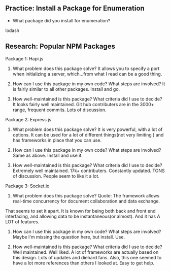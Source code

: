 ## Practice: Install a Package for Enumeration

- What package did you install for enumeration?


 lodash


## Research: Popular NPM Packages

Package 1:  Hapi.js

1.  What problem does this package solve?
It allows you to specify a port when initializing a server, which...from what I read can be a good thing.

1.  How can I use this package in my own code? What steps are involved?
It is fairly similar to all other packages.  Install and go.

1.  How well-maintained is this package? What criteria did I use to decide?
It looks fairly well maintained.  Git hub contributers are in the 3000+ range, frequent commits.  Lots of discussion.

Package 2: Express js

1.  What problem does this package solve?
It is very powerful, with a lot of options.  It can be used for a lot of different things(not very limiting
) and has frameworks in place that you can use.

1.  How can I use this package in my own code? What steps are involved?
Same as above.  Install and use it.

1.  How well-maintained is this package? What criteria did I use to decide?
Extremely well maintained.  17k+ contributers.  Constantly updated.  TONS of discussion.  People seem to like it a lot.

Package 3: Socket.io

1.  What problem does this package solve?
Quote: The framework allows real-time concurrency for document collaboration and data exchange.

That seems to set it apart.  It is known for being both back and front end interfacing, and allowing data to be instantaneous(or almost).  And it has A LOT of features.

1.  How can I use this package in my own code? What steps are involved?
Maybe I'm missing the question here, but install.  Use.

1.  How well-maintained is this package? What criteria did I use to decide?
Well maintained.  Well liked.  A lot of frameworks are actually based on this design.  Lots of updates and diehard fans.  Also, this one seemed to have a lot more references than others I looked at.  Easy to get help.
